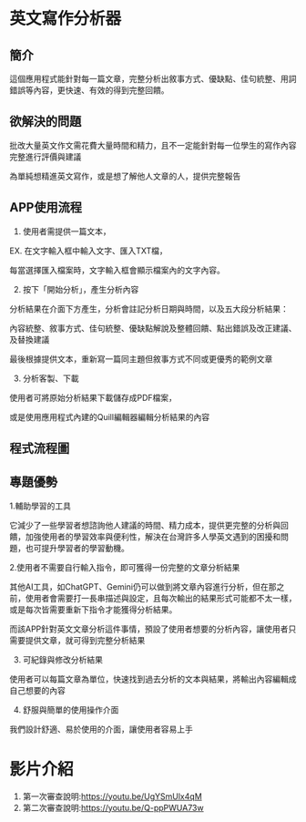# 英文寫作分析器

## 簡介
這個應用程式能針對每一篇文章，完整分析出敘事方式、優缺點、佳句統整、用詞錯誤等內容，更快速、有效的得到完整回饋。

## 欲解決的問題
批改大量英文作文需花費大量時間和精力，且不一定能針對每一位學生的寫作內容完整進行評價與建議

為單純想精進英文寫作，或是想了解他人文章的人，提供完整報告

## APP使用流程
1. 使用者需提供一篇文本，

EX. 在文字輸入框中輸入文字、匯入TXT檔，

每當選擇匯入檔案時，文字輸入框會顯示檔案內的文字內容。

2. 按下「開始分析」，產生分析內容
   
分析結果在介面下方產生，分析會註記分析日期與時間，以及五大段分析結果：

內容統整、敘事方式、佳句統整、優缺點解說及整體回饋、點出錯誤及改正建議、及替換建議

最後根據提供文本，重新寫一篇同主題但敘事方式不同或更優秀的範例文章

3. 分析客製、下載
   
使用者可將原始分析結果下載儲存成PDF檔案，

或是使用應用程式內建的Quill編輯器編輯分析結果的內容

## 程式流程圖

## 專題優勢
1.輔助學習的工具

它減少了一些學習者想諮詢他人建議的時間、精力成本，提供更完整的分析與回饋，加強使用者的學習效率與便利性，解決在台灣許多人學英文遇到的困擾和問題，也可提升學習者的學習動機。

2.使用者不需要自行輸入指令，即可獲得一份完整的文章分析結果

其他AI工具，如ChatGPT、Gemini仍可以做到將文章內容進行分析，但在那之前，使用者會需要打一長串描述與設定，且每次輸出的結果形式可能都不太一樣，或是每次皆需要重新下指令才能獲得分析結果。

而該APP針對英文文章分析這件事情，預設了使用者想要的分析內容，讓使用者只需要提供文章，就可得到完整分析結果

3. 可紀錄與修改分析結果
   
使用者可以每篇文章為單位，快速找到過去分析的文本與結果，將輸出內容編輯成自己想要的內容

4. 舒服與簡單的使用操作介面
   
我們設計舒適、易於使用的介面，讓使用者容易上手

# 影片介紹
1. 第一次審查說明:https://youtu.be/UgYSmUlx4qM
2. 第二次審查說明:https://youtu.be/Q-ppPWUA73w

